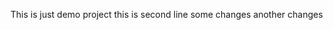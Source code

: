 <!-- this is demo project for git -->
This is just demo project
this is second line some changes
another changes
